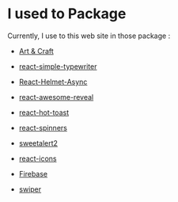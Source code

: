 # I used to Package

Currently, I use to this web site in those package  : 
- [Art & Craft]()
- [react-simple-typewriter](https://react-simple-typewriter.vercel.app/?path=/story/introduction--page)

- [React-Helmet-Async](https://www.npmjs.com/package/react-helmet-async)
- [react-awesome-reveal](https://react-awesome-reveal.morello.dev/)
- [react-hot-toast](https://react-hot-toast.com/)
- [react-spinners](https://www.davidhu.io/react-spinners/)
- [sweetalert2](https://sweetalert2.github.io/)
- [react-icons](https://react-icons.github.io/react-icons/)
- [Firebase](https://console.firebase.google.com/)
- [swiper](https://swiperjs.com/)
